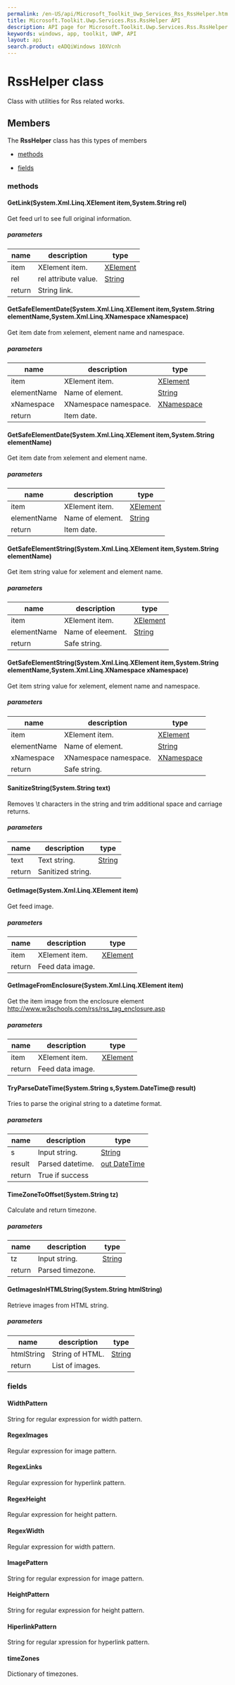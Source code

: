```yaml
---
permalink: /en-US/api/Microsoft_Toolkit_Uwp_Services_Rss_RssHelper.htm
title: Microsoft.Toolkit.Uwp.Services.Rss.RssHelper API 
description: API page for Microsoft.Toolkit.Uwp.Services.Rss.RssHelper
keywords: windows, app, toolkit, UWP, API
layout: api
search.product: eADQiWindows 10XVcnh
---
```



# RssHelper class

Class with utilities for Rss related works.

## Members

The **RssHelper** class has this types of members

* [methods](#methods)

* [fields](#fields)

### methods

#### GetLink(System.Xml.Linq.XElement item,System.String rel)

Get feed url to see full original information.

##### parameters



| name | description | type || --- | --- | --- || item | XElement item. | [XElement](https://msdn.microsoft.com/library/windows/apps/System.Xml.Linq.XElement) || rel | rel attribute value. | [String](https://msdn.microsoft.com/library/windows/apps/System.String) || return |String link. |


#### GetSafeElementDate(System.Xml.Linq.XElement item,System.String elementName,System.Xml.Linq.XNamespace xNamespace)

Get item date from xelement, element name and namespace.

##### parameters



| name | description | type || --- | --- | --- || item | XElement item. | [XElement](https://msdn.microsoft.com/library/windows/apps/System.Xml.Linq.XElement) || elementName | Name of element. | [String](https://msdn.microsoft.com/library/windows/apps/System.String) || xNamespace | XNamespace namespace. | [XNamespace](https://msdn.microsoft.com/library/windows/apps/System.Xml.Linq.XNamespace) || return |Item date. |


#### GetSafeElementDate(System.Xml.Linq.XElement item,System.String elementName)

Get item date from xelement and element name.

##### parameters



| name | description | type || --- | --- | --- || item | XElement item. | [XElement](https://msdn.microsoft.com/library/windows/apps/System.Xml.Linq.XElement) || elementName | Name of element. | [String](https://msdn.microsoft.com/library/windows/apps/System.String) || return |Item date. |


#### GetSafeElementString(System.Xml.Linq.XElement item,System.String elementName)

Get item string value for xelement and element name.

##### parameters



| name | description | type || --- | --- | --- || item | XElement item. | [XElement](https://msdn.microsoft.com/library/windows/apps/System.Xml.Linq.XElement) || elementName | Name of eleement. | [String](https://msdn.microsoft.com/library/windows/apps/System.String) || return |Safe string. |


#### GetSafeElementString(System.Xml.Linq.XElement item,System.String elementName,System.Xml.Linq.XNamespace xNamespace)

Get item string value for xelement, element name and namespace.

##### parameters



| name | description | type || --- | --- | --- || item | XElement item. | [XElement](https://msdn.microsoft.com/library/windows/apps/System.Xml.Linq.XElement) || elementName | Name of element. | [String](https://msdn.microsoft.com/library/windows/apps/System.String) || xNamespace | XNamespace namespace. | [XNamespace](https://msdn.microsoft.com/library/windows/apps/System.Xml.Linq.XNamespace) || return |Safe string. |


#### SanitizeString(System.String text)

Removes \t characters in the string and trim additional space and carriage returns.

##### parameters



| name | description | type || --- | --- | --- || text | Text string. | [String](https://msdn.microsoft.com/library/windows/apps/System.String) || return |Sanitized string. |


#### GetImage(System.Xml.Linq.XElement item)

Get feed image.

##### parameters



| name | description | type || --- | --- | --- || item | XElement item. | [XElement](https://msdn.microsoft.com/library/windows/apps/System.Xml.Linq.XElement) || return |Feed data image. |


#### GetImageFromEnclosure(System.Xml.Linq.XElement item)

Get the item image from the enclosure element http://www.w3schools.com/rss/rss_tag_enclosure.asp

##### parameters



| name | description | type || --- | --- | --- || item | XElement item. | [XElement](https://msdn.microsoft.com/library/windows/apps/System.Xml.Linq.XElement) || return |Feed data image. |


#### TryParseDateTime(System.String s,System.DateTime@ result)

Tries to parse the original string to a datetime format.

##### parameters



| name | description | type || --- | --- | --- || s | Input string. | [String](https://msdn.microsoft.com/library/windows/apps/System.String) || result | Parsed datetime. | [out DateTime](https://msdn.microsoft.com/library/windows/apps/System.DateTime) || return |True if success |


#### TimeZoneToOffset(System.String tz)

Calculate and return timezone.

##### parameters



| name | description | type || --- | --- | --- || tz | Input string. | [String](https://msdn.microsoft.com/library/windows/apps/System.String) || return |Parsed timezone. |


#### GetImagesInHTMLString(System.String htmlString)

Retrieve images from HTML string.

##### parameters



| name | description | type || --- | --- | --- || htmlString | String of HTML. | [String](https://msdn.microsoft.com/library/windows/apps/System.String) || return |List of images. |


### fields

#### WidthPattern

String for regular expression for width pattern.



#### RegexImages

Regular expression for image pattern.



#### RegexLinks

Regular expression for hyperlink pattern.



#### RegexHeight

Regular expression for height pattern.



#### RegexWidth

Regular expression for width pattern.



#### ImagePattern

String for regular expression for image pattern.



#### HeightPattern

String for regular expression for height pattern.



#### HiperlinkPattern

String for regular xpression for hyperlink pattern.



#### timeZones

Dictionary of timezones.


